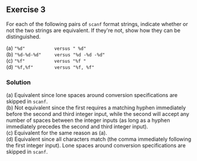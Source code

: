 ## Exercise 3
For each of the following pairs of `scanf` format strings, indicate whether or not the two strings are equivalent. If they're not, show how they can be distinguished.

(a) `"%d"           versus " %d"`</br>
(b) `"%d-%d-%d"     versus "%d -%d -%d"`</br>
(c) `"%f"           versus "%f "`</br>
(d) `"%f,%f"        versus "%f, %f"`

### Solution
(a) Equivalent since lone spaces around conversion specifications are skipped in `scanf`.</br>
(b) Not equivalent since the first requires a matching hyphen immediately before the second and third integer input, while the second will accept any number of spaces between the integer inputs (as long as a hyphen immediately precedes the second and third integer input).</br>
(c) Equivalent for the same reason as (a).</br>
(d) Equivalent since all characters match (the comma immediately following the first integer input). Lone spaces around conversion specifications are skipped in `scanf`.
